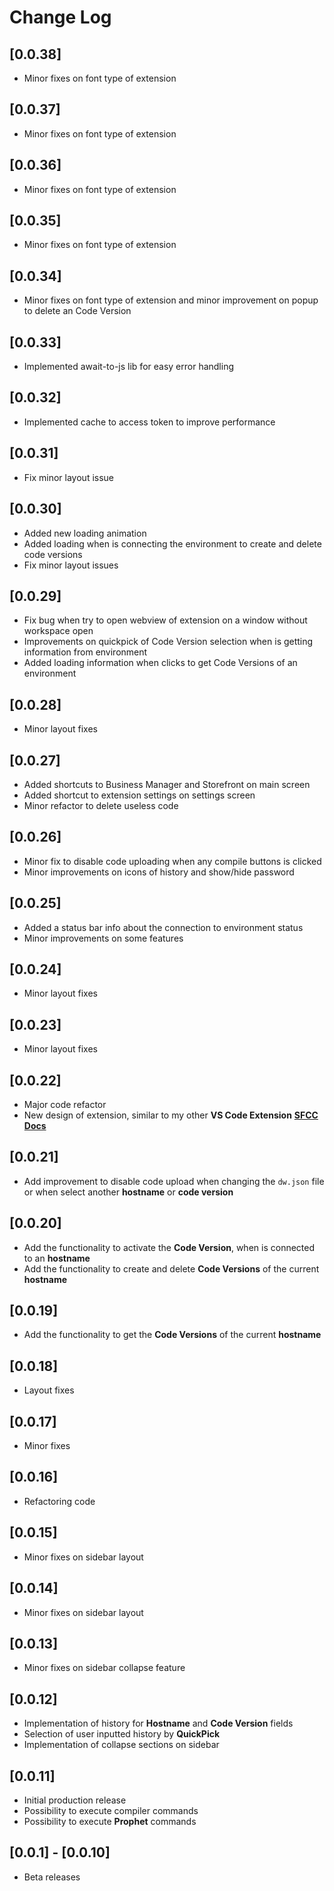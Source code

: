 # Change Log

## [0.0.38]
- Minor fixes on font type of extension

## [0.0.37]
- Minor fixes on font type of extension

## [0.0.36]
- Minor fixes on font type of extension

## [0.0.35]
- Minor fixes on font type of extension

## [0.0.34]
- Minor fixes on font type of extension and minor improvement on popup to delete an Code Version

## [0.0.33]
- Implemented await-to-js lib for easy error handling

## [0.0.32]
- Implemented cache to access token to improve performance

## [0.0.31]
- Fix minor layout issue

## [0.0.30]
- Added new loading animation
- Added loading when is connecting the environment to create and delete code versions
- Fix minor layout issues

## [0.0.29]
- Fix bug when try to open webview of extension on a window without workspace open
- Improvements on quickpick of Code Version selection when is getting information from environment
- Added loading information when clicks to get Code Versions of an environment

## [0.0.28]
- Minor layout fixes

## [0.0.27]
- Added shortcuts to Business Manager and Storefront on main screen
- Added shortcut to extension settings on settings screen
- Minor refactor to delete useless code 

## [0.0.26]
- Minor fix to disable code uploading when any compile buttons is clicked
- Minor improvements on icons of history and show/hide password

## [0.0.25]
- Added a status bar info about the connection to environment status
- Minor improvements on some features

## [0.0.24]
- Minor layout fixes

## [0.0.23]
- Minor layout fixes

## [0.0.22]
- Major code refactor
- New design of extension, similar to my other **VS Code Extension** [**SFCC Docs**](https://marketplace.visualstudio.com/items?itemName=ttrodrigues.sfcc-docs) 

## [0.0.21]
- Add improvement to disable code upload when changing the `dw.json` file or when select another **hostname** or **code version**

## [0.0.20]
- Add the functionality to activate the **Code Version**, when is connected to an **hostname**
- Add the functionality to create and delete **Code Versions** of the current **hostname**

## [0.0.19]
- Add the functionality to get the **Code Versions** of the current **hostname**

## [0.0.18]
- Layout fixes

## [0.0.17]
- Minor fixes

## [0.0.16]
- Refactoring code

## [0.0.15]
- Minor fixes on sidebar layout

## [0.0.14]
- Minor fixes on sidebar layout

## [0.0.13]
- Minor fixes on sidebar collapse feature

## [0.0.12]
- Implementation of history for **Hostname** and **Code Version** fields
- Selection of user inputted history by **QuickPick**
- Implementation of collapse sections on sidebar 

## [0.0.11]
- Initial production release
- Possibility to execute compiler commands 
- Possibility to execute **Prophet** commands 

## [0.0.1] - [0.0.10] 
- Beta releases